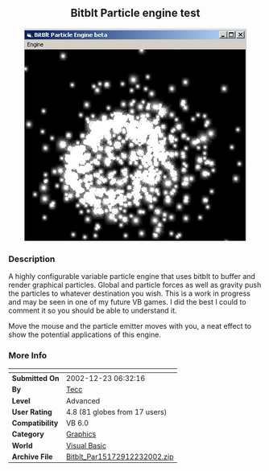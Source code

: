 ﻿<div align="center">

## Bitblt Particle engine test

<img src="PIC20021223638499905.jpg">
</div>

### Description

A highly configurable variable particle engine that uses bitblt to buffer and render graphical particles. Global and particle forces as well as gravity push the particles to whatever destination you wish. This is a work in progress and may be seen in one of my future VB games. I did the best I could to comment it so you should be able to understand it.

Move the mouse and the particle emitter moves with you, a neat effect to show the potential applications of this engine.
 
### More Info
 


<span>             |<span>
---                |---
**Submitted On**   |2002-12-23 06:32:16
**By**             |[Tecc](https://github.com/Planet-Source-Code/PSCIndex/blob/master/ByAuthor/tecc.md)
**Level**          |Advanced
**User Rating**    |4.8 (81 globes from 17 users)
**Compatibility**  |VB 6\.0
**Category**       |[Graphics](https://github.com/Planet-Source-Code/PSCIndex/blob/master/ByCategory/graphics__1-46.md)
**World**          |[Visual Basic](https://github.com/Planet-Source-Code/PSCIndex/blob/master/ByWorld/visual-basic.md)
**Archive File**   |[Bitblt\_Par15172912232002\.zip](https://github.com/Planet-Source-Code/tecc-bitblt-particle-engine-test__1-41792/archive/master.zip)








